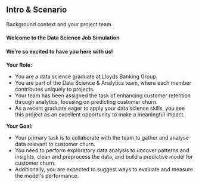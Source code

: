 <h2>Intro & Scenario</h2>
Background context and your project team.

<h4>Welcome to the Data Science Job Simulation</h4>
<h4>We’re so excited to have you here with us!</h4>

<b>Your Role:</b>

 - You are a data science graduate at Lloyds Banking Group.
 - You are part of the Data Science & Analytics team, where each member contributes uniquely to projects.
 - Your team has been assigned the task of enhancing customer retention through analytics, focusing on predicting customer churn.
 - As a recent graduate eager to apply your data science skills, you see this project as an excellent opportunity to make a meaningful impact.

<b>Your Goal:</b>

 - Your primary task is to collaborate with the team to gather and analyse data relevant to customer churn.
 - You need to perform exploratory data analysis to uncover patterns and insights, clean and preprocess the data, and build a predictive model for customer churn.
 - Additionally, you are expected to suggest ways to evaluate and measure the model's performance.
